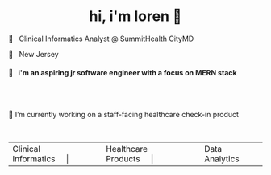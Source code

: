 <h1 align="center">hi, i'm loren 👋</h1>
<p>💼&nbsp&nbsp&nbspClinical Informatics Analyst @ SummitHealth CityMD</p>
<p>📍&nbsp&nbsp&nbspNew Jersey</p>

<h4>🌱&nbsp&nbsp&nbspi'm an aspiring jr software engineer with a focus on MERN stack</h4><br>

<br>
<p>🔭 I’m currently working on a staff-facing healthcare check-in product</p><br>
<table align="center" >
<tr style="border-top: 1px solid grey; ">
<td>Clinical Informatics&nbsp&nbsp&nbsp&nbsp&nbsp|</td>
<td>Healthcare Products&nbsp&nbsp&nbsp&nbsp&nbsp|</td>
<td>Data Analytics</td>
</tr>
</table>
